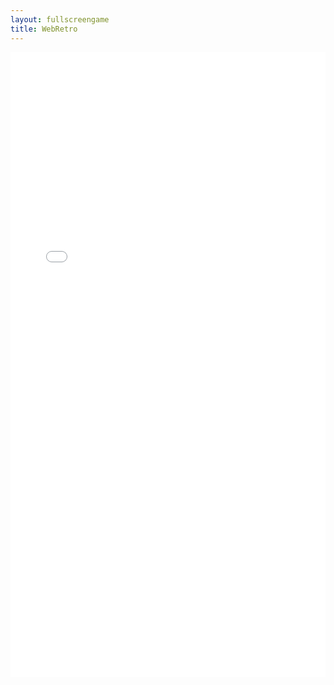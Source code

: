 ```yaml
---
layout: fullscreengame
title: WebRetro
---
```

<embed src="src/" width="100%" height="1000" allowfullscreen>
